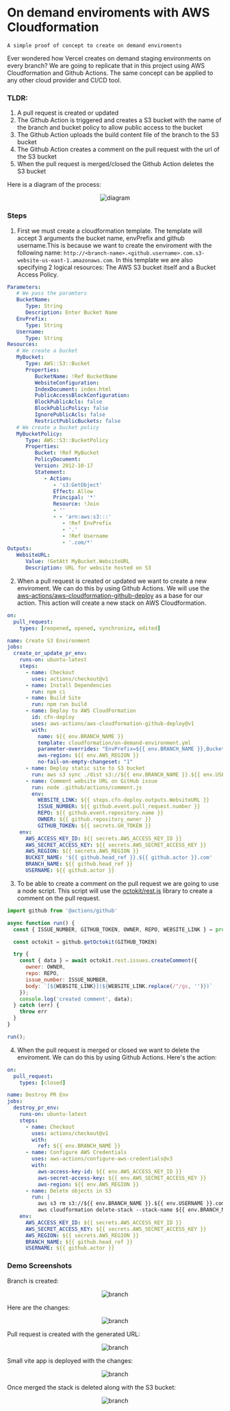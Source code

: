 # On demand enviroments with AWS Cloudformation

```
A simple proof of concept to create on demand enviroments
```

Ever wondered how Vercel creates on demand staging environments on every branch? We are going to replicate that in this project using AWS Cloudformation and Github Actions. The same concept can be applied to any other cloud provider and CI/CD tool.

### TLDR:

1. A pull request is created or updated
2. The Github Action is triggered and creates a S3 bucket with the name of the branch and bucket policy to allow public access to the bucket
3. The Github Action uploads the build content file of the branch to the S3 bucket
4. The Github Action creates a comment on the pull request with the url of the S3 bucket
5. When the pull request is merged/closed the Github Action deletes the S3 bucket

Here is a diagram of the process:

<div align="center">
   <img src="./assets/ondemandenv.png" alt="diagram">
</div>

### Steps

1. First we must create a cloudformation template. The template will accept 3 arguments the bucket name, envPrefix and github username.This is because we want to create the enviroment with the following name: `http://<branch-name>.<github.username>.com.s3-website-us-east-1.amazonaws.com`. In this template we are also specifying 2 logical resources: The AWS S3 bucket itself and a Bucket Access Policy.

```yaml
Parameters:
   # We pass the paramters
   BucketName: 
      Type: String 
      Description: Enter Bucket Name
   EnvPrefix:
      Type: String
   Username:
      Type: String
Resources:
   # We create a bucket
   MyBucket:
      Type: AWS::S3::Bucket
      Properties: 
         BucketName: !Ref BucketName
         WebsiteConfiguration: 
         IndexDocument: index.html
         PublicAccessBlockConfiguration:
         BlockPublicAcls: false
         BlockPublicPolicy: false
         IgnorePublicAcls: false
         RestrictPublicBuckets: false
   # We create a bucket policy
   MyBucketPolicy:
      Type: AWS::S3::BucketPolicy
      Properties:
         Bucket: !Ref MyBucket
         PolicyDocument:
         Version: 2012-10-17
         Statement:
            - Action:
               - 's3:GetObject'
               Effect: Allow
               Principal: '*'
               Resource: !Join
               - ''
               - - 'arn:aws:s3:::'
                  - !Ref EnvPrefix
                  - '.'
                  - !Ref Username
                  - '.com/*'
Outputs:
   WebsiteURL:
      Value: !GetAtt MyBucket.WebsiteURL
      Description: URL for website hosted on S3

```

2. When a pull request is created or updated we want to create a new enviroment. We can do this by using Github Actions. We will use the [aws-actions/aws-cloudformation-github-deploy](https://github.com/aws-actions/aws-cloudformation-github-deploy) as a base for our action. This action will create a new stack on AWS Cloudformation.

```yaml
on:
  pull_request:
    types: [reopened, opened, synchronize, edited]

name: Create S3 Environment
jobs:
  create_or_update_pr_env:
    runs-on: ubuntu-latest
    steps:
      - name: Checkout
        uses: actions/checkout@v1
      - name: Install Dependencies
        run: npm ci
      - name: Build Site
        run: npm run build
      - name: Deploy to AWS CloudFormation
        id: cfn-deploy
        uses: aws-actions/aws-cloudformation-github-deploy@v1
        with:
          name: ${{ env.BRANCH_NAME }}
          template: cloudformation/on-demand-environment.yml
          parameter-overrides: "EnvPrefix=${{ env.BRANCH_NAME }},BucketName=${{ env.BUCKET_NAME }},Username=${{ env.USERNAME }}"
          aws-region: ${{ env.AWS_REGION }}
          no-fail-on-empty-changeset: "1"
      - name: Deploy static site to S3 bucket
        run: aws s3 sync ./dist s3://${{ env.BRANCH_NAME }}.${{ env.USERNAME }}.com --delete
      - name: Comment website URL on GitHub issue
        run: node .github/actions/comment.js
        env:
          WEBSITE_LINK: ${{ steps.cfn-deploy.outputs.WebsiteURL }}
          ISSUE_NUMBER: ${{ github.event.pull_request.number }}
          REPO: ${{ github.event.repository.name }}
          OWNER: ${{ github.repository_owner }}
          GITHUB_TOKEN: ${{ secrets.GH_TOKEN }}
    env:
      AWS_ACCESS_KEY_ID: ${{ secrets.AWS_ACCESS_KEY_ID }}
      AWS_SECRET_ACCESS_KEY: ${{ secrets.AWS_SECRET_ACCESS_KEY }}
      AWS_REGION: ${{ secrets.AWS_REGION }}
      BUCKET_NAME: '${{ github.head_ref }}.${{ github.actor }}.com'
      BRANCH_NAME: ${{ github.head_ref }}
      USERNAME: ${{ github.actor }}
```

3. To be able to create a comment on the pull request we are going to use a node script. This script will use the [octokit/rest.js](https://octokit.github.io/rest.js/v20) library to create a comment on the pull request.

```javascript
import github from '@actions/github'

async function run() {
  const { ISSUE_NUMBER, GITHUB_TOKEN, OWNER, REPO, WEBSITE_LINK } = process.env

  const octokit = github.getOctokit(GITHUB_TOKEN)

  try {
    const { data } = await octokit.rest.issues.createComment({
      owner: OWNER,
      repo: REPO,
      issue_number: ISSUE_NUMBER,
      body: `[${WEBSITE_LINK}](${WEBSITE_LINK.replace(/"/gs, '')})`
    });
    console.log('created comment', data);
  } catch (err) {
    throw err
  }
}

run();
```

4. When the pull request is merged or closed we want to delete the enviroment. We can do this by using Github Actions. Here's the action:

```yaml
on:
  pull_request:
    types: [closed]

name: Destroy PR Env
jobs:
  destroy_pr_env:
    runs-on: ubuntu-latest
    steps:
      - name: Checkout
        uses: actions/checkout@v1
        with:
          ref: ${{ env.BRANCH_NAME }}
      - name: Configure AWS Credentials
        uses: aws-actions/configure-aws-credentials@v3
        with:
          aws-access-key-id: ${{ env.AWS_ACCESS_KEY_ID }}
          aws-secret-access-key: ${{ env.AWS_SECRET_ACCESS_KEY }}
          aws-region: ${{ env.AWS_REGION }}
      - name: Delete objects in S3
        run: |
          aws s3 rm s3://${{ env.BRANCH_NAME }}.${{ env.USERNAME }}.com --recursive
          aws cloudformation delete-stack --stack-name ${{ env.BRANCH_NAME }}
    env:
      AWS_ACCESS_KEY_ID: ${{ secrets.AWS_ACCESS_KEY_ID }}
      AWS_SECRET_ACCESS_KEY: ${{ secrets.AWS_SECRET_ACCESS_KEY }}
      AWS_REGION: ${{ secrets.AWS_REGION }}
      BRANCH_NAME: ${{ github.head_ref }}
      USERNAME: ${{ github.actor }}
```

### Demo Screenshots

Branch is created:

<div align="center">
   <img src="./assets/create-branch.jpg" alt="branch">
</div>

Here are the changes:

<div align="center">
   <img src="./assets/code.jpg" alt="branch">
</div>

Pull request is created with the generated URL:

<div align="center">
   <img src="./assets/pull-request.jpg" alt="branch">
</div>

Small vite app is deployed with the changes:

<div align="center">
   <img src="./assets/demo.jpg" alt="branch">
</div>

Once merged the stack is deleted along with the S3 bucket:

<div align="center">
   <img src="./assets/destroy.jpg" alt="branch">
</div>